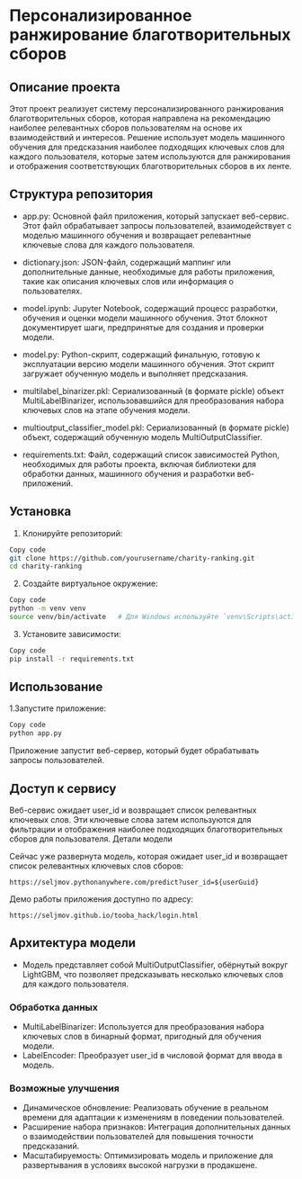 # Персонализированное ранжирование благотворительных сборов

## Описание проекта
Этот проект реализует систему персонализированного ранжирования благотворительных сборов, которая направлена на рекомендацию наиболее релевантных сборов пользователям на основе их взаимодействий и интересов. Решение использует модель машинного обучения для предсказания наиболее подходящих ключевых слов для каждого пользователя, которые затем используются для ранжирования и отображения соответствующих благотворительных сборов в их ленте.

## Структура репозитория

- app.py: Основной файл приложения, который запускает веб-сервис. Этот файл обрабатывает запросы пользователей, взаимодействует с моделью машинного обучения и возвращает релевантные ключевые слова для каждого пользователя.

- dictionary.json: JSON-файл, содержащий маппинг или дополнительные данные, необходимые для работы приложения, такие как описания ключевых слов или информация о пользователях.

- model.ipynb: Jupyter Notebook, содержащий процесс разработки, обучения и оценки модели машинного обучения. Этот блокнот документирует шаги, предпринятые для создания и проверки модели.

- model.py: Python-скрипт, содержащий финальную, готовую к эксплуатации версию модели машинного обучения. Этот скрипт загружает обученную модель и выполняет предсказания.

- multilabel_binarizer.pkl: Сериализованный (в формате pickle) объект MultiLabelBinarizer, использовавшийся для преобразования набора ключевых слов на этапе обучения модели.

- multioutput_classifier_model.pkl: Сериализованный (в формате pickle) объект, содержащий обученную модель MultiOutputClassifier.

- requirements.txt: Файл, содержащий список зависимостей Python, необходимых для работы проекта, включая библиотеки для обработки данных, машинного обучения и разработки веб-приложений.

## Установка
1. Клонируйте репозиторий:

```sh
Copy code
git clone https://github.com/yourusername/charity-ranking.git
cd charity-ranking
```

2. Создайте виртуальное окружение:
```sh
Copy code
python -m venv venv
source venv/bin/activate   # Для Windows используйте `venv\Scripts\activate`
```

3. Установите зависимости:

```sh
Copy code
pip install -r requirements.txt
```

## Использование

1.Запустите приложение:

```sh
Copy code
python app.py
```

Приложение запустит веб-сервер, который будет обрабатывать запросы пользователей.

## Доступ к сервису

Веб-сервис ожидает user_id и возвращает список релевантных ключевых слов.
Эти ключевые слова затем используются для фильтрации и отображения наиболее подходящих благотворительных сборов для пользователя.
Детали модели

Сейчас уже развернута модель, которая ожидает user_id и возвращает список релевантных ключевых слов сборов:
```
https://seljmov.pythonanywhere.com/predict?user_id=${userGuid}
```

Демо работы приложения доступно по адресу:
```
https://seljmov.github.io/tooba_hack/login.html
```

## Архитектура модели

- Модель представляет собой MultiOutputClassifier, обёрнутый вокруг LightGBM, что позволяет предсказывать несколько ключевых слов для каждого пользователя.

### Обработка данных

- MultiLabelBinarizer: Используется для преобразования набора ключевых слов в бинарный формат, пригодный для обучения модели.
- LabelEncoder: Преобразует user_id в числовой формат для ввода в модель.

### Возможные улучшения
- Динамическое обновление: Реализовать обучение в реальном времени для адаптации к изменениям в поведении пользователей.
- Расширение набора признаков: Интеграция дополнительных данных о взаимодействии пользователей для повышения точности предсказаний.
- Масштабируемость: Оптимизировать модель и приложение для развертывания в условиях высокой нагрузки в продакшене.